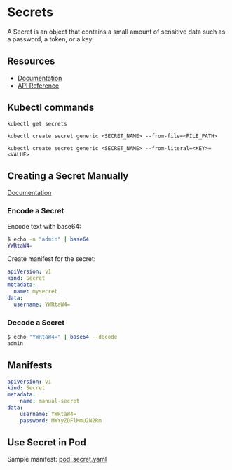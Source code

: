 # Secrets

A Secret is an object that contains a small amount of sensitive data such as a password, a token, or a key.

## Resources
* [Documentation](https://kubernetes.io/docs/concepts/configuration/secret/)
* [API Reference](https://kubernetes.io/docs/api-reference/v1.9/#secret-v1-core)

## Kubectl commands

`kubectl get secrets`

`kubectl create secret generic <SECRET_NAME> --from-file=<FILE_PATH>`

`kubectl create secret generic <SECRET_NAME> --from-literal=<KEY>=<VALUE>`

## Creating a Secret Manually
[Documentation](https://kubernetes.io/docs/concepts/configuration/secret/#creating-a-secret-manually)

### Encode a Secret
Encode text with base64:
```bash
$ echo -n "admin" | base64
YWRtaW4=
```

Create manifest for the secret:
```yaml
apiVersion: v1
kind: Secret
metadata:
  name: mysecret
data:
  username: YWRtaW4=
```

### Decode a Secret

```bash
$ echo "YWRtaW4=" | base64 --decode
admin
```

## Manifests

```yaml
apiVersion: v1
kind: Secret
metadata:
    name: manual-secret
data:
    username: YWRtaW4=
    password: MWYyZDFlMmU2N2Rm
```

## Use Secret in Pod
Sample manifest: [pod_secret.yaml](../pod/pod_secret.yaml)